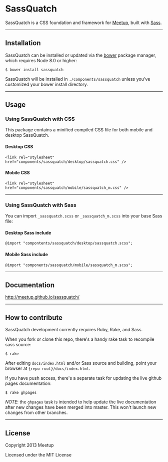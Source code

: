 # SassQuatch
SassQuatch is a CSS foundation and framework for [Meetup](http://www.meetup.com), built with [Sass](http://sass-lang.com/).


- - -

## Installation

SassQuatch can be installed or updated via the [bower](https://github.com/twitter/bower) package manager, which requires Node 8.0 or higher:

	$ bower install sassquatch

SassQuatch will be installed in `./components/sassquatch` unless you've customized your bower install directory.

- - -

## Usage

### Using SassQuatch with CSS 

This package contains a minified compiled CSS file for both mobile and desktop SassQuatch.

#### Desktop CSS

    <link rel="stylesheet" href="components/sassquatch/desktop/sassquatch.css" />

#### Mobile CSS

    <link rel="stylesheet" href="components/sassquatch/mobile/sassquatch_m.css" />

- - -

### Using SassQuatch with Sass

You can import `_sassquatch.scss` or `_sassquatch_m.scss` into your base Sass file:
	
#### Desktop Sass include

	@import "compontents/sassquatch/desktop/sassquatch.scss";	
	
#### Mobile Sass include

	@import "components/sassquatch/mobile/sassquatch_m.scss";

- - -

## Documentation

http://meetup.github.io/sassquatch/

- - -

## How to contribute

SassQuatch development currently requires Ruby, Rake, and Sass.

When you fork or clone this repo, there's a handy rake task to recompile sass source:
	
	$ rake


After editing `docs/index.html` and/or Sass source and building, point your browser at `{repo root}/docs/index.html`.

If you have push access, there's a separate task for updating the live github pages documentation:

	$ rake ghpages

_NOTE_: the `ghpages` task is intended to help update the live documentation after new changes have been merged into master. This won't launch new changes from other branches.
- - -


## License

Copyright 2013 Meetup

Licensed under the MIT License

